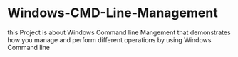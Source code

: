 # Windows-CMD-Line-Management
this Project is about Windows Command line Mangement that demonstrates how you manage and perform different operations by using Windows Command line 
